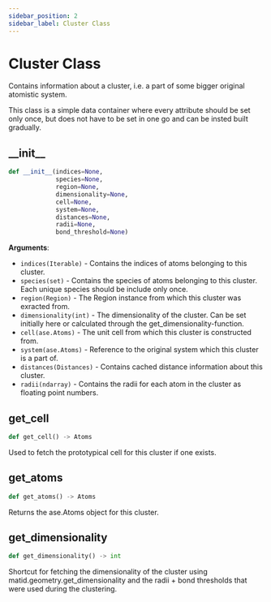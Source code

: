 ```yaml
---
sidebar_position: 2
sidebar_label: Cluster Class
---
```

# Cluster Class

Contains information about a cluster, i.e. a part of some bigger original
atomistic system.

This class is a simple data container where every attribute should be set
only once, but does not have to be set in one go and can be insted built
gradually.

## \_\_init\_\_

```python
def __init__(indices=None,
             species=None,
             region=None,
             dimensionality=None,
             cell=None,
             system=None,
             distances=None,
             radii=None,
             bond_threshold=None)
```

**Arguments**:

- `indices(Iterable)` - Contains the indices of atoms belonging to this
  cluster.
- `species(set)` - Contains the species of atoms belonging to this
  cluster. Each unique species should be include only once.
- `region(Region)` - The Region instance from which this cluster was
  exracted from.
- `dimensionality(int)` - The dimensionality of the cluster. Can be set
  initially here or calculated through the get_dimensionality-function.
- `cell(ase.Atoms)` - The unit cell from which this cluster is
  constructed from.
- `system(ase.Atoms)` - Reference to the original system which this
  cluster is a part of.
- `distances(Distances)` - Contains cached distance information about
  this cluster.
- `radii(ndarray)` - Contains the radii for each atom in the cluster as
  floating point numbers.

## get\_cell

```python
def get_cell() -> Atoms
```

Used to fetch the prototypical cell for this cluster if one exists.

## get\_atoms

```python
def get_atoms() -> Atoms
```

Returns the ase.Atoms object for this cluster.

## get\_dimensionality

```python
def get_dimensionality() -> int
```

Shortcut for fetching the dimensionality of the cluster using
matid.geometry.get_dimensionality and the radii + bond thresholds that
were used during the clustering.

